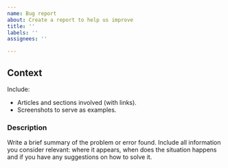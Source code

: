 ```yaml
---
name: Bug report
about: Create a report to help us improve
title: ''
labels: ''
assignees: ''

---
```


<!---This space is exclusive for malfunction problems, errors or improvement ideas for Mercado Libre developers website. I.e., if you find a button that isn’t working..-->

<!--- If you are experiencing problems with the integration of any product documented in the developer site, we suggest contacting [the oficial developer support](mercadopago.com/developers/es/support/)-->
 
## Context
Include:
- Articles and sections involved (with links).
- Screenshots to serve as examples.

### Description
Write a brief summary of the problem or error found. Include all information you consider relevant: where it appears, when does the situation happens and if you have any suggestions on how to solve it.
